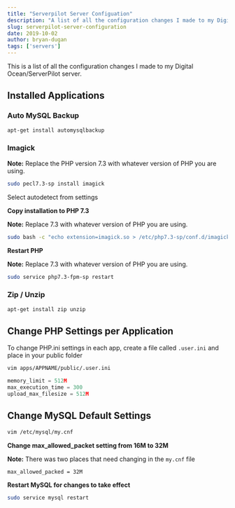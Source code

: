 ```yaml
---
title: "Serverpilot Server Configuation"
description: "A list of all the configuration changes I made to my Digital Ocean/ServerPilot server."
slug: serverpilot-server-configuration
date: 2019-10-02
author: bryan-dugan
tags: ['servers']
---
```


This is a list of all the configuration changes I made to my Digital Ocean/ServerPilot server.

## Installed Applications

### Auto MySQL Backup

```bash
apt-get install automysqlbackup
```

### Imagick

**Note:** Replace the PHP version 7.3 with whatever version of PHP you are using.

```bash
sudo pecl7.3-sp install imagick
```

Select autodetect from settings

**Copy installation to PHP 7.3**

**Note:** Replace 7.3 with whatever version of PHP you are using.

```bash
sudo bash -c "echo extension=imagick.so > /etc/php7.3-sp/conf.d/imagick.ini"
```

**Restart PHP**

**Note:** Replace 7.3 with whatever version of PHP you are using.

```bash
sudo service php7.3-fpm-sp restart
```

### Zip / Unzip

```bash
apt-get install zip unzip
```

## Change PHP Settings per Application

To change PHP.ini settings in each app, create a file called `.user.ini` and place in your public folder

```bash
vim apps/APPNAME/public/.user.ini
```

```jsx
memory_limit = 512M
max_execution_time = 300
upload_max_filesize = 512M
```

## Change MySQL Default Settings

```bash
vim /etc/mysql/my.cnf
```

**Change max_allowed_packet setting from 16M to 32M**

**Note:** There was two places that need changing in the `my.cnf` file

```
max_allowed_packed = 32M
```

**Restart MySQL for changes to take effect**

```bash
sudo service mysql restart
```
